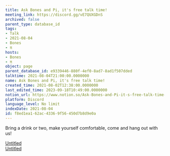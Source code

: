 ```yaml
---
title: Ask Bones and Pi, it's free talk time!
meeting_link: https://discord.gg/vE7QUXGDnS
archived: false
parent_type: database_id
tags:
- Talk
- 2021-08-04
- Bones
- π
hosts:
- Bones
- π
object: page
parent_database_id: e9339446-880f-4ef0-8ad7-8ad1f507dded
talktime: 2021-08-04T21:00:00.0000000
name: Ask Bones and Pi, it's free talk time!
created_time: 2021-08-02T12:38:00.0000000
last_edited_time: 2023-09-18T10:49:00.0000000
notion_url: https://www.notion.so/Ask-Bones-and-Pi-it-s-free-talk-time-f8ed1ea162ac43369f56450d7b8d9e0a
platform: Discord
language_level: No limit
indexDate: 2021-08-04
id: f8ed1ea1-62ac-4336-9f56-450d7b8d9e0a
---
```


Bring a drink or two, make yourself comfortable, come and hang out with us!

[Untitled](https://www.notion.so/12c4a9e645d54aefa860b5f927a0b220)   
[Untitled](https://www.notion.so/482e61b02b9c4456b2b4fe86bb7544c6)   







